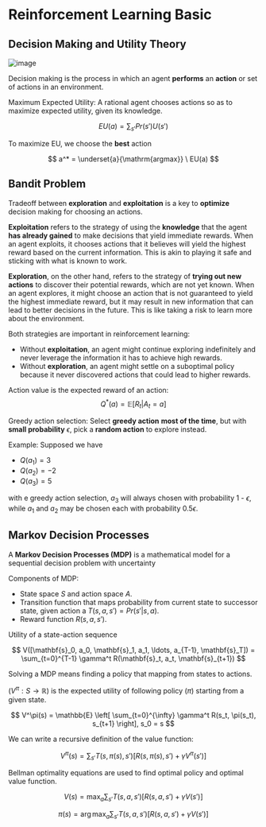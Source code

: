 # Reinforcement Learning Basic

## Decision Making and Utility Theory
![image](https://github.com/bmw-ece-ntust/internship/blob/2024-TEEP-16-Taqi/Study%20notes/images/RL1.png)

Decision making is the process in which an agent **performs** an **action** or set of actions in an environment.

Maximum Expected Utility: A rational agent chooses actions so as to maximize expected utility, given its knowledge. 

$$
EU(a) = \sum_{s'} Pr(s') U(s')
$$

To maximize EU, we choose the **best** action 

$$
a^* = \underset{a}{\mathrm{argmax}} \ EU(a)
$$



## Bandit Problem

Tradeoff between **exploration** and **exploitation** is a key to **optimize** decision making for choosing an actions.

**Exploitation** refers to the strategy of using the **knowledge** that the agent **has already gained** to make decisions that yield immediate rewards. When an agent exploits, it chooses actions that it believes will yield the highest reward based on the current information. This is akin to playing it safe and sticking with what is known to work.

**Exploration**, on the other hand, refers to the strategy of **trying out new actions** to discover their potential rewards, which are not yet known. When an agent explores, it might choose an action that is not guaranteed to yield the highest immediate reward, but it may result in new information that can lead to better decisions in the future. This is like taking a risk to learn more about the environment.

Both strategies are important in reinforcement learning:

* Without **exploitation**, an agent might continue exploring indefinitely and never leverage the information it has to achieve high rewards.
* Without **exploration**, an agent might settle on a suboptimal policy because it never discovered actions that could lead to higher rewards.

Action value is the expected reward of an action:
$$
Q^*(a) = \mathbb{E}[R_t | A_t = a]
$$

Greedy action selection: Select **greedy action** **most of the time**, but with **small probability** $\epsilon$, pick a **random action** to explore instead. 

Example: Supposed we have

- $Q(a_1) = 3$
- $Q(a_2) = -2$
- $Q(a_3) = 5$

with e greedy action selection, $a_3$ will always chosen with probability 1 - $\epsilon$, while $a_1$ and $a_2$ may be chosen each with probability 0.5$\epsilon$. 



## Markov Decision Processes

A **Markov Decision Processes (MDP)** is a mathematical model for a sequential decision problem with uncertainty

Components of MDP:
* State space $S$ and action space $A$.
* Transition function that maps probability from current state to successor state, given action a $T(s, a, s') = Pr(s'|s, a)$.
* Reward function $R(s, a, s')$. 

Utility of a state-action sequence

$$
V([\mathbf{s}_0, a_0, \mathbf{s}_1, a_1, \ldots, a_{T-1}, \mathbf{s}_T]) = \sum_{t=0}^{T-1} \gamma^t R(\mathbf{s}_t, a_t, \mathbf{s}_{t+1})
$$

Solving a MDP means finding a policy that mapping from states to actions. 




$( V^\pi: S \rightarrow \mathbb{R})$ is the expected utility of following policy $( \pi)$ starting from a given state.

$$
V^\pi(s) = \mathbb{E} \left[ \sum_{t=0}^{\infty} \gamma^t R(s_t, \pi(s_t), s_{t+1} \right], s_0 = s
$$

We can write a recursive definition of the value function: 

$$
V^{\pi}(s) = \sum_{s'} T(s, \pi(s), s') \left[R(s, \pi(s), s') + \gamma V^{\pi}(s')\right]
$$

Bellman optimality equations are used to find optimal policy and optimal value function.

$$
V(s) = \max_a \sum_{s'} T(s, a, s') \left[R(s, a, s') + \gamma V(s')\right]
$$

$$
\pi(s) = \arg\max_a \sum_{s'} T(s, a, s') \left[R(s, a, s') + \gamma V(s')\right]
$$














